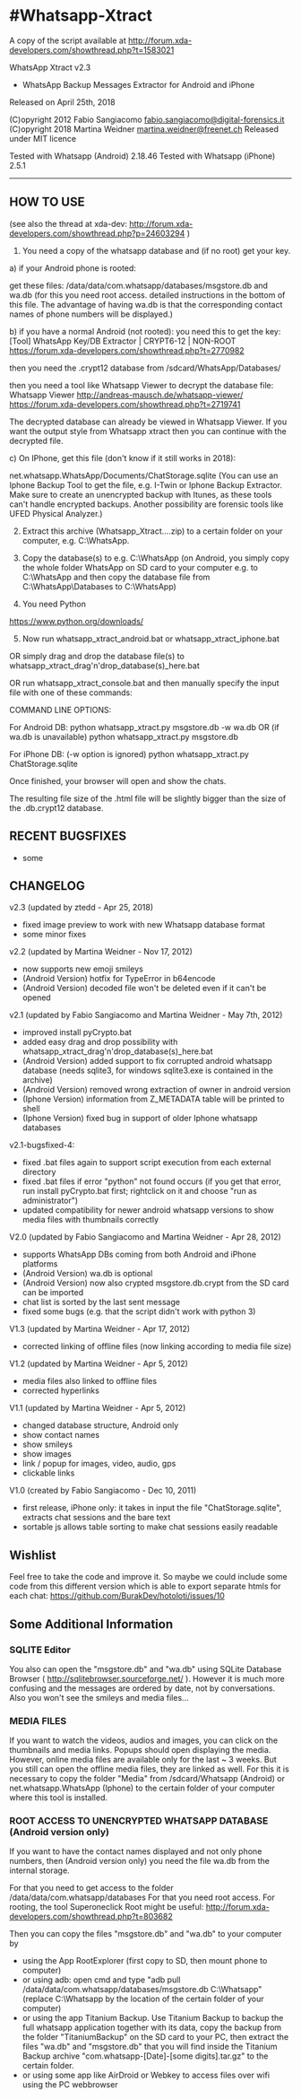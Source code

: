 #Whatsapp-Xtract
===============

A copy of the script available at http://forum.xda-developers.com/showthread.php?t=1583021

WhatsApp Xtract v2.3
- WhatsApp Backup Messages Extractor for Android and iPhone

Released on April 25th, 2018

(C)opyright 2012 Fabio Sangiacomo <fabio.sangiacomo@digital-forensics.it>
(C)opyright 2018 Martina Weidner  <martina.weidner@freenet.ch>
Released under MIT licence

Tested with Whatsapp (Android) 2.18.46
Tested with Whatsapp (iPhone)  2.5.1


------------------------

## HOW TO USE
(see also the thread at xda-dev: http://forum.xda-developers.com/showthread.php?p=24603294 )

1. You need a copy of the whatsapp database and (if no root) get your key. 

a) if your Android phone is rooted:

get these files:
/data/data/com.whatsapp/databases/msgstore.db and wa.db
(for this you need root access. detailed instructions in the bottom of this file. 
The advantage of having wa.db is that the corresponding contact names of phone numbers will be displayed.)

b) if you have a normal Android (not rooted):
you need this to get the key:
[Tool] WhatsApp Key/DB Extractor | CRYPT6-12 | NON-ROOT 
https://forum.xda-developers.com/showthread.php?t=2770982

then you need the .crypt12 database from /sdcard/WhatsApp/Databases/

then you need a tool like Whatsapp Viewer to decrypt the database file:
Whatsapp Viewer
http://andreas-mausch.de/whatsapp-viewer/
https://forum.xda-developers.com/showthread.php?t=2719741

The decrypted database can already be viewed in Whatsapp Viewer. If you want the output style from Whatsapp xtract then you can continue with the decrypted file.

c) On IPhone, get this file (don't know if it still works in 2018):

net.whatsapp.WhatsApp/Documents/ChatStorage.sqlite
(You can use an Iphone Backup Tool to get the file, e.g. I-Twin or Iphone Backup Extractor. Make sure to create an unencrypted backup with Itunes, as these tools can't handle encrypted backups. Another possibility are forensic tools like UFED Physical Analyzer.)


2. Extract this archive (Whatsapp_Xtract....zip) to a certain folder on your computer, e.g. C:\WhatsApp.

3. Copy the database(s) to e.g. C:\WhatsApp (on Android, you simply copy the whole folder WhatsApp on SD card to your computer e.g. to C:\WhatsApp and then copy the database file from C:\WhatsApp\Databases to C:\WhatsApp)

4. You need Python

https://www.python.org/downloads/

5. Now run whatsapp_xtract_android.bat or whatsapp_xtract_iphone.bat 

OR simply drag and drop the database file(s) to whatsapp_xtract_drag'n'drop_database(s)_here.bat

OR run whatsapp_xtract_console.bat and then manually specify the input file with one of these commands:

COMMAND LINE OPTIONS:

For Android DB:
python whatsapp_xtract.py msgstore.db -w wa.db
OR (if wa.db is unavailable)
python whatsapp_xtract.py msgstore.db

For iPhone DB: (-w option is ignored)
python whatsapp_xtract.py ChatStorage.sqlite

Once finished, your browser will open and show the chats. 

The resulting file size of the .html file will be slightly bigger than the size of the .db.crypt12 database. 


## RECENT BUGSFIXES
- some

## CHANGELOG

v2.3 (updated by ztedd - Apr 25, 2018)
- fixed image preview to work with new Whatsapp database format
- some minor fixes

v2.2 (updated by Martina Weidner - Nov 17, 2012)
- now supports new emoji smileys
- (Android Version) hotfix for TypeError in b64encode
- (Android Version) decoded file won't be deleted even if it can't be opened

v2.1 (updated by Fabio Sangiacomo and Martina Weidner - May 7th, 2012)
- improved install pyCrypto.bat
- added easy drag and drop possibility with whatsapp_xtract_drag'n'drop_database(s)_here.bat
- (Android Version) added support to fix corrupted android whatsapp database (needs sqlite3, for windows sqlite3.exe is contained in the archive)
- (Android Version) removed wrong extraction of owner in android version
- (Iphone Version) information from Z_METADATA table will be printed to shell
- (Iphone Version) fixed bug in support of older Iphone whatsapp databases

v2.1-bugsfixed-4:
- fixed .bat files again to support script execution from each external directory
- fixed .bat files if error "python" not found occurs (if you get that error, run install pyCrypto.bat first; rightclick on it and choose "run as administrator")
- updated compatibility for newer android whatsapp versions to show media files with thumbnails correctly

V2.0 (updated by Fabio Sangiacomo and Martina Weidner - Apr 28, 2012)
- supports WhatsApp DBs coming from both Android and iPhone platforms
- (Android Version) wa.db is optional
- (Android Version) now also crypted msgstore.db.crypt from the SD card can be imported
- chat list is sorted by the last sent message
- fixed some bugs (e.g. that the script didn't work with python 3)

V1.3 (updated by Martina Weidner - Apr 17, 2012)
- corrected linking of offline files (now linking according to media file size)

V1.2 (updated by Martina Weidner - Apr 5, 2012)
- media files also linked to offline files
- corrected hyperlinks

V1.1 (updated by Martina Weidner - Apr 5, 2012)
- changed database structure, Android only
- show contact names
- show smileys
- show images
- link / popup for images, video, audio, gps
- clickable links

V1.0 (created by Fabio Sangiacomo - Dec 10, 2011)
- first release, iPhone only:
  it takes in input the file "ChatStorage.sqlite",
  extracts chat sessions and the bare text 
- sortable js allows table sorting to make chat sessions easily readable

## Wishlist
Feel free to take the code and improve it. So maybe we could include some code from this different version which is able to export separate htmls for each chat:
https://github.com/BurakDev/hotoloti/issues/10

## Some Additional Information


### SQLITE Editor

You also can open the "msgstore.db" and "wa.db" using SQLite Database Browser ( http://sqlitebrowser.sourceforge.net/ ). 
However it is much more confusing and the messages are ordered by date, not by conversations. Also you won't see the smileys and media files...

### MEDIA FILES

If you want to watch the videos, audios and images, you can click on the thumbnails and media links. Popups should open displaying the media. 
However, online media files are available only for the last ~ 3 weeks. 
But you still can open the offline media files, they are linked as well. 
For this it is necessary to copy the folder "Media" from /sdcard/Whatsapp (Android) or net.whatsapp.WhatsApp (Iphone) to the certain folder of your computer where this tool is installed.

### ROOT ACCESS TO UNENCRYPTED WHATSAPP DATABASE (Android version only)

If you want to have the contact names displayed and not only phone numbers, then (Android version only) you need the file wa.db from the internal storage. 

For that you need to get access to the folder 
/data/data/com.whatsapp/databases
For that you need root access.
For rooting, the tool Superoneclick Root might be useful:
http://forum.xda-developers.com/showthread.php?t=803682

Then you can copy the files "msgstore.db" and "wa.db" to your computer by

- using the App RootExplorer (first copy to SD, then mount phone to computer)
- or using adb: open cmd and type "adb pull /data/data/com.whatsapp/databases/msgstore.db C:\Whatsapp" (replace C:\Whatsapp by the location of the certain folder of your computer)
- or using the app Titanium Backup. Use Titanium Backup to backup the full whatsapp application together with its data, copy the backup from the folder "TitaniumBackup" on the SD card to your PC, then extract the files "wa.db" and "msgstore.db" that you will find inside the Titanium Backup archive "com.whatsapp-[Date]-[some digits].tar.gz" to the certain folder.
- or using some app like AirDroid or Webkey to access files over wifi using the PC webbrowser


